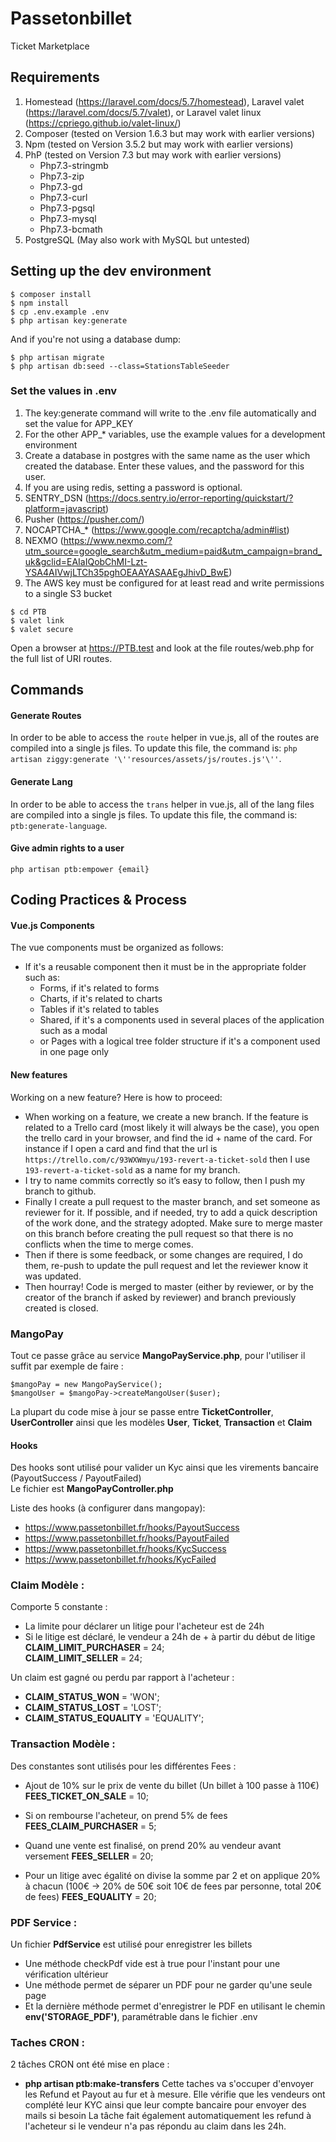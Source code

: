 # Passetonbillet
Ticket Marketplace

## Requirements
1. Homestead (https://laravel.com/docs/5.7/homestead), Laravel valet (https://laravel.com/docs/5.7/valet), or Laravel valet linux (https://cpriego.github.io/valet-linux/)
2. Composer (tested on Version 1.6.3 but may work with earlier versions)
3. Npm (tested on Version 3.5.2 but may work with earlier versions)
4. PhP (tested on Version 7.3 but may work with earlier versions)
    - Php7.3-stringmb
    - Php7.3-zip
    - Php7.3-gd
    - Php7.3-curl
    - Php7.3-pgsql
    - Php7.3-mysql
    - Php7.3-bcmath
5. PostgreSQL (May also work with MySQL but untested)

## Setting up the dev environment

```console
$ composer install
$ npm install
$ cp .env.example .env
$ php artisan key:generate
```
And if you're not using a database dump:
```console
$ php artisan migrate
$ php artisan db:seed --class=StationsTableSeeder
```
### Set the values in .env
1. The key:generate command will write to the .env file automatically
and set the value for APP_KEY 
2. For the other APP_* variables, use the example values for a development environment
3. Create a database in postgres with the same name as the user
which created the database. Enter these values, and the password for this user.
4. If you are using redis, setting a password is optional.
5. SENTRY_DSN (https://docs.sentry.io/error-reporting/quickstart/?platform=javascript)
6. Pusher (https://pusher.com/)
7. NOCAPTCHA_* (https://www.google.com/recaptcha/admin#list)
8. NEXMO (https://www.nexmo.com/?utm_source=google_search&utm_medium=paid&utm_campaign=brand_uk&gclid=EAIaIQobChMI-Lzt-YSA4AIVwjLTCh35pghOEAAYASAAEgJhivD_BwE)
9. The AWS key must be configured for at least read and write permissions to a single S3 bucket

```console
$ cd PTB 
$ valet link
$ valet secure
```
Open a browser at https://PTB.test and look at the file routes/web.php for the full list of URI routes.

## Commands

#### Generate Routes
In order to be able to access the `route` helper in vue.js, all of the routes are compiled into a single js files. 
To update this file, the command is: `php artisan ziggy:generate '\''resources/assets/js/routes.js'\''`.

#### Generate Lang
In order to be able to access the `trans` helper in vue.js, all of the lang files are compiled into a single js files. 
To update this file, the command is: `ptb:generate-language`.

#### Give admin rights to a user
`php artisan ptb:empower {email}`

## Coding Practices & Process

#### Vue.js Components
The vue components must be organized as follows:
- If it's a reusable component then it must be in the appropriate folder such as:
    - Forms, if it's related to forms
    - Charts, if it's related to charts
    - Tables if it's related to tables
    - Shared, if it's a components used in several places of the application such as a modal
    - or Pages with a logical tree folder structure if it's a component used in one page only  

#### New features
Working on a new feature? Here is how to proceed:
* When working on a feature, we create a new branch. If the feature is related to a Trello card (most likely it will always be the case), you open the trello card in your browser, and find the id + name of the card. For instance if I open a card and find that the url is `https://trello.com/c/93WXWmyu/193-revert-a-ticket-sold` then I use `193-revert-a-ticket-sold` as a name for my branch.
* I try to name commits correctly so it’s easy to follow, then I push my branch to github.
* Finally I create a pull request to the master branch, and set someone as reviewer for it. If possible, and if needed, try to add a quick description of the work done, and the strategy adopted. Make sure to merge master on this branch before creating the pull request so that there is no conflicts when the time to merge comes.
* Then if there is some feedback, or some changes are required, I do them, re-push to update the pull request and let the reviewer know it was updated.
* Then hourray! Code is merged to master (either by reviewer, or by the creator of the branch if asked by reviewer) and branch previously created is closed.

### MangoPay
Tout ce passe grâce au service **MangoPayService.php**, pour l'utiliser il suffit par exemple de faire :
```
$mangoPay = new MangoPayService();
$mangoUser = $mangoPay->createMangoUser($user);
```

La plupart du code mise à jour se passe entre **TicketController**, **UserController** ainsi que les modèles **User**, **Ticket**, **Transaction** et **Claim**

#### Hooks
Des hooks sont utilisé pour valider un Kyc ainsi que les virements bancaire (PayoutSuccess / PayoutFailed)  
Le fichier est **MangoPayController.php**

Liste des hooks (à configurer dans mangopay):
- https://www.passetonbillet.fr/hooks/PayoutSuccess
- https://www.passetonbillet.fr/hooks/PayoutFailed
- https://www.passetonbillet.fr/hooks/KycSuccess
- https://www.passetonbillet.fr/hooks/KycFailed

### Claim Modèle :
Comporte 5 constante :
- La limite pour déclarer un litige pour l'acheteur est de 24h  
- Si le litige est déclaré, le vendeur a 24h de + à partir du début de litige  
**CLAIM_LIMIT_PURCHASER** = 24;  
**CLAIM_LIMIT_SELLER** = 24;  

Un claim est gagné ou perdu par rapport à l'acheteur :
- **CLAIM_STATUS_WON** = 'WON';
- **CLAIM_STATUS_LOST** = 'LOST';
- **CLAIM_STATUS_EQUALITY** = 'EQUALITY';

### Transaction Modèle :
Des constantes sont utilisés pour les différentes Fees :
- Ajout de 10% sur le prix de vente du billet (Un billet à 100 passe à 110€)
**FEES_TICKET_ON_SALE** = 10;

- Si on rembourse l'acheteur, on prend 5% de fees
**FEES_CLAIM_PURCHASER** = 5;

- Quand une vente est finalisé, on prend 20% au vendeur avant versement 
**FEES_SELLER** = 20;

- Pour un litige avec égalité on divise la somme par 2 et on applique 20% à chacun
(100€ -> 20% de 50€ soit 10€ de fees par personne, total 20€ de fees)
**FEES_EQUALITY** = 20;

### PDF Service :
Un fichier **PdfService** est utilisé pour enregistrer les billets  
- Une méthode checkPdf vide est à true pour l'instant pour une vérification ultérieur
- Une méthode permet de séparer un PDF pour ne garder qu'une seule page
- Et la dernière méthode permet d'enregistrer le PDF en utilisant le chemin **env('STORAGE_PDF')**, paramétrable dans le fichier .env

### Taches CRON :
2 tâches CRON ont été mise en place :
- **php artisan ptb:make-transfers**
Cette taches va s'occuper d'envoyer les Refund et Payout au fur et à mesure.
Elle vérifie que les vendeurs ont complété leur KYC ainsi que leur compte bancaire pour envoyer des mails si besoin
La tâche fait également automatiquement les refund à l'acheteur si le vendeur n'a pas répondu au claim dans les 24h.